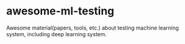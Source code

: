 # awesome-ml-testing
Awesome material(papers, tools, etc.) about testing machine learning system, including deep learning system. 
